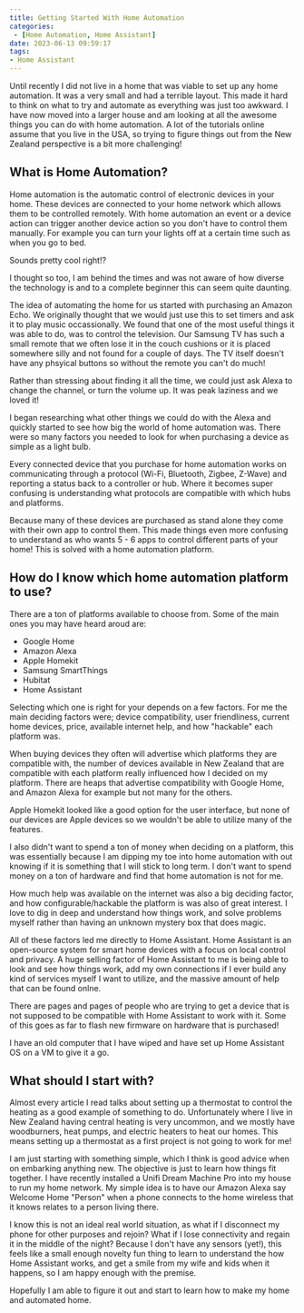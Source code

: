 ```yaml
---
title: Getting Started With Home Automation
categories:
 - [Home Automation, Home Assistant]
date: 2023-06-13 09:59:17
tags:
- Home Assistant
---
```


Until recently I did not live in a home that was viable to set up any home automation. It was a very small and had a terrible layout. This made it hard to think on what to try and automate as everything was just too awkward. I have now moved into a larger house and am looking at all the awesome things you can do with home automation. A lot of the tutorials online assume that you live in the USA, so trying to figure things out from the New Zealand perspective is a bit more challenging!
<!-- more -->

## What is Home Automation?

Home automation is the automatic control of electronic devices in your home. These devices are connected to your home network which allows them to be controlled remotely. With home automation an event or a device action can trigger another device action so you don't have to control them manually. For example you can turn your lights off at a certain time such as when you go to bed.

Sounds pretty cool right!?

I thought so too, I am behind the times and was not aware of how diverse the technology is and to a complete beginner this can seem quite daunting.

The idea of automating the home for us started with purchasing an Amazon Echo. We originally thought that we would just use this to set timers and ask it to play music occassionally. 
We found that one of the most useful things it was able to do, was to control the television. Our Samsung TV has such a small remote that we often lose it in the couch cushions or it is placed somewhere silly and not found for a couple of days. The TV itself doesn't have any phsyical buttons so without the remote you can't do much!

Rather than stressing about finding it all the time, we could just ask Alexa to change the channel, or turn the volume up. It was peak laziness and we loved it!

I began researching what other things we could do with the Alexa and quickly started to see how big the world of home automation was. There were so many factors you needed to look for when purchasing a device as simple as a light bulb.

Every connected device that you purchase for home automation works on communicating through a protocol (Wi-Fi, Bluetooth, Zigbee, Z-Wave) and reporting a status back to a controller or hub. Where it becomes super confusing is understanding what protocols are compatible with which hubs and platforms.

Because many of these devices are purchased as stand alone they come with their own app to control them. This made things even more confusing to understand as who wants 5 - 6 apps to control different parts of your home! This is solved with a home automation platform.

## How do I know which home automation platform to use?

There are a ton of platforms available to choose from. Some of the main ones you may have heard aroud are:
- Google Home
- Amazon Alexa
- Apple Homekit
- Samsung SmartThings
- Hubitat
- Home Assistant

Selecting which one is right for your depends on a few factors. For me the main deciding factors were; device compatibility, user friendliness, current home devices, price, available internet help, and how "hackable" each platform was. 

When buying devices they often will advertise which platforms they are compatible with, the number of devices available in New Zealand that are compatible with each platform really influenced how I decided on my platform. There are heaps that advertise compatibility with Google Home, and Amazon Alexa for example but not many for the others.

Apple Homekit looked like a good option for the user interface, but none of our devices are Apple devices so we wouldn't be able to utilize many of the features.

I also didn't want to spend a ton of money when deciding on a platform, this was essentially because I am dipping my toe into home automation with out knowing if it is something that I will stick to long term. I don't want to spend money on a ton of hardware and find that home automation is not for me.

How much help was available on the internet was also a big deciding factor, and how configurable/hackable the platform is was also of great interest. I love to dig in deep and understand how things work, and solve problems myself rather than having an unknown mystery box that does magic.

All of these factors led me directly to Home Assistant. Home Assistant is an open-source system for smart home devices with a focus on local control and privacy. A huge selling factor of Home Assistant to me is being able to look and see how things work, add my own connections if I ever build any kind of services myself I want to utilize, and the massive amount of help that can be found onlne.

There are pages and pages of people who are trying to get a device that is not supposed to be compatible with Home Assistant to work with it. Some of this goes as far to flash new firmware on hardware that is purchased!

I have an old computer that I have wiped and have set up Home Assistant OS on a VM to give it a go.

## What should I start with?

Almost every article I read talks about setting up a thermostat to control the heating as a good example of something to do. Unfortunately where I live in New Zealand having central heating is very uncommon, and we mostly have woodburners, heat pumps, and electric heaters to heat our homes. This means setting up a thermostat as a first project is not going to work for me!

I am just starting with something simple, which I think is good advice when on embarking anything new. The objective is just to learn how things fit together. I have recently installed a Unifi Dream Machine Pro into my house to run my home network. My simple idea is to have our Amazon Alexa say Welcome Home "Person" when a phone connects to the home wireless that it knows relates to a person living there.

I know this is not an ideal real world situation, as what if I disconnect my phone for other purposes and rejoin? What if I lose connectivity and regain it in the middle of the night?
Because I don't have any sensors (yet!), this feels like a small enough novelty fun thing to learn to understand the how Home Assistant works, and get a smile from my wife and kids when it happens, so I am happy enough with the premise.

Hopefully I am able to figure it out and start to learn how to make my home and automated home.